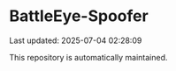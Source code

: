 # BattleEye-Spoofer

Last updated: 2025-07-04 02:28:09

This repository is automatically maintained.
